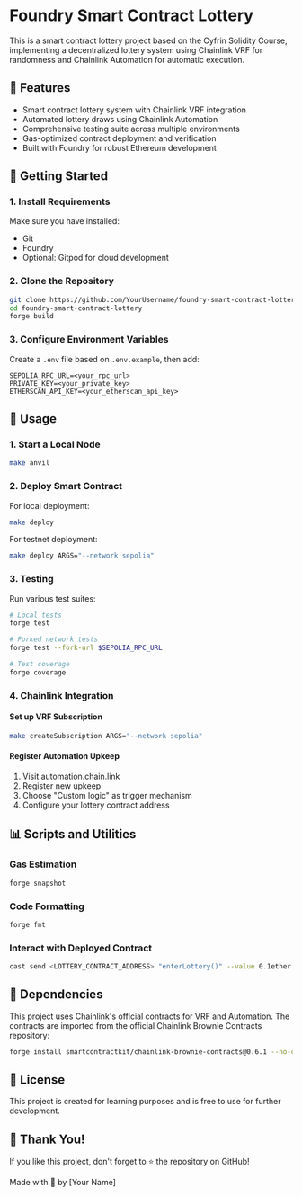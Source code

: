 # Foundry Smart Contract Lottery

This is a smart contract lottery project based on the Cyfrin Solidity Course, implementing a decentralized lottery system using Chainlink VRF for randomness and Chainlink Automation for automatic execution.

## 📌 Features

- Smart contract lottery system with Chainlink VRF integration
- Automated lottery draws using Chainlink Automation
- Comprehensive testing suite across multiple environments
- Gas-optimized contract deployment and verification
- Built with Foundry for robust Ethereum development

## 🚀 Getting Started

### 1. Install Requirements

Make sure you have installed:

- Git
- Foundry
- Optional: Gitpod for cloud development

### 2. Clone the Repository

```bash
git clone https://github.com/YourUsername/foundry-smart-contract-lottery.git
cd foundry-smart-contract-lottery
forge build
```

### 3. Configure Environment Variables

Create a `.env` file based on `.env.example`, then add:

```
SEPOLIA_RPC_URL=<your_rpc_url>
PRIVATE_KEY=<your_private_key>
ETHERSCAN_API_KEY=<your_etherscan_api_key>
```

## 🔧 Usage

### 1. Start a Local Node

```bash
make anvil
```

### 2. Deploy Smart Contract

For local deployment:

```bash
make deploy
```

For testnet deployment:

```bash
make deploy ARGS="--network sepolia"
```

### 3. Testing

Run various test suites:

```bash
# Local tests
forge test

# Forked network tests
forge test --fork-url $SEPOLIA_RPC_URL

# Test coverage
forge coverage
```

### 4. Chainlink Integration

#### Set up VRF Subscription

```bash
make createSubscription ARGS="--network sepolia"
```

#### Register Automation Upkeep

1. Visit automation.chain.link
2. Register new upkeep
3. Choose "Custom logic" as trigger mechanism
4. Configure your lottery contract address

## 📊 Scripts and Utilities

### Gas Estimation

```bash
forge snapshot
```

### Code Formatting

```bash
forge fmt
```

### Interact with Deployed Contract

```bash
cast send <LOTTERY_CONTRACT_ADDRESS> "enterLottery()" --value 0.1ether --private-key <PRIVATE_KEY> --rpc-url $SEPOLIA_RPC_URL
```

## 🔗 Dependencies

This project uses Chainlink's official contracts for VRF and Automation. The contracts are imported from the official Chainlink Brownie Contracts repository:

```bash
forge install smartcontractkit/chainlink-brownie-contracts@0.6.1 --no-commit
```

## 📜 License

This project is created for learning purposes and is free to use for further development.

## 💙 Thank You!

If you like this project, don't forget to ⭐ the repository on GitHub!

Made with 💖 by [Your Name]
